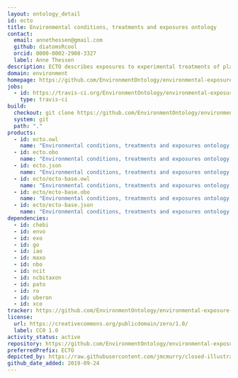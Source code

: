 ```yaml
---
layout: ontology_detail
id: ecto
title: Environmental conditions, treatments and exposures ontology
contact:
  email: annethessen@gmail.com
  github: diatomsRcool
  orcid: 0000-0002-2908-3327
  label: Anne Thessen
description: ECTO describes exposures to experimental treatments of plants and model organisms (e.g. exposures to modification of diet, lighting levels, temperature); exposures of humans or any other organisms to stressors through a variety of routes, for purposes of public health, environmental monitoring etc, stimuli, natural and experimental, any kind of environmental condition or change in condition that can be experienced by an organism or population of organisms on earth. The scope is very general and can include for example plant treatment regimens, as well as human clinical exposures (although these may better be handled by a more specialized ontology).
domain: environment
homepage: https://github.com/EnvironmentOntology/environmental-exposure-ontology
jobs:
  - id: https://travis-ci.org/EnvironmentOntology/environmental-exposure-ontology
    type: travis-ci
build:
  checkout: git clone https://github.com/EnvironmentOntology/environmental-exposure-ontology.git
  system: git
  path: "."
products:
  - id: ecto.owl
    name: "Environmental conditions, treatments and exposures ontology main release in OWL format"
  - id: ecto.obo
    name: "Environmental conditions, treatments and exposures ontology additional release in OBO format"
  - id: ecto.json
    name: "Environmental conditions, treatments and exposures ontology additional release in OBOJSon format"
  - id: ecto/ecto-base.owl
    name: "Environmental conditions, treatments and exposures ontology main release in OWL format"
  - id: ecto/ecto-base.obo
    name: "Environmental conditions, treatments and exposures ontology additional release in OBO format"
  - id: ecto/ecto-base.json
    name: "Environmental conditions, treatments and exposures ontology additional release in OBOJSon format"
dependencies:
  - id: chebi
  - id: envo
  - id: exo
  - id: go
  - id: iao
  - id: maxo
  - id: nbo
  - id: ncit
  - id: ncbitaxon
  - id: pato
  - id: ro
  - id: uberon
  - id: xco
tracker: https://github.com/EnvironmentOntology/environmental-exposure-ontology/issues
license:
  url: https://creativecommons.org/publicdomain/zero/1.0/
  label: CC0 1.0
activity_status: active
repository: https://github.com/EnvironmentOntology/environmental-exposure-ontology
preferredPrefix: ECTO
depicted_by: https://raw.githubusercontent.com/jmcmurry/closed-illustrations/master/logos/ecto-logos/ecto-logo_black-banner.png
github_date_added: 2019-09-24
---
```

